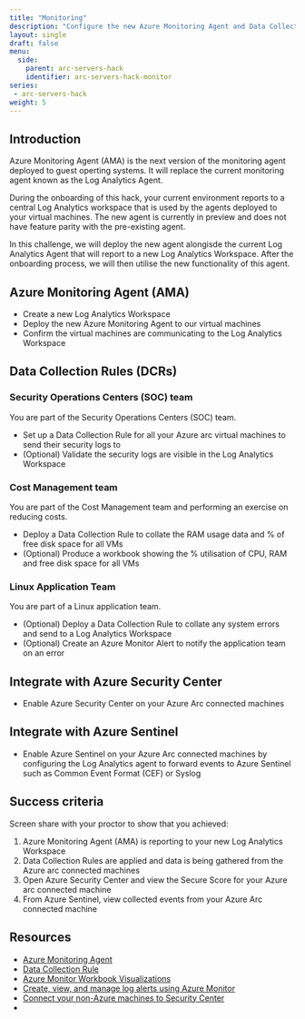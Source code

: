 ```yaml
---
title: "Monitoring"
description: "Configure the new Azure Monitoring Agent and Data Collection Rules. Optionally integrate with Azure Security Center and Azure Sentinel."
layout: single
draft: false
menu:
  side:
    parent: arc-servers-hack
    identifier: arc-servers-hack-monitor
series:
 - arc-servers-hack
weight: 5
---
```


## Introduction

Azure Monitoring Agent (AMA) is the next version of the monitoring agent deployed to guest operting systems. It will replace the current monitoring agent known as the Log Analytics Agent.

During the onboarding of this hack, your current environment reports to a central Log Analytics workspace that is used by the agents deployed to your virtual machines. The new agent is currently in preview and does not have feature parity with the pre-existing agent.

In this challenge, we will deploy the new agent alongisde the current Log Analytics Agent that will report to a new Log Analytics Workspace. After the onboarding process, we will then utilise the new functionality of this agent.

## Azure Monitoring Agent (AMA)

* Create a new Log Analytics Workspace
* Deploy the new Azure Monitoring Agent to our virtual machines
* Confirm the virtual machines are communicating to the Log Analytics Workspace

## Data Collection Rules (DCRs)

### Security Operations Centers (SOC) team
You are part of the Security Operations Centers (SOC) team.

* Set up a Data Collection Rule for all your Azure arc virtual machines to send their security logs to
* (Optional) Validate the security logs are visible in the Log Analytics Workspace

### Cost Management team

You are part of the Cost Management team and performing an exercise on reducing costs.

* Deploy a Data Collection Rule to collate the RAM usage data and % of free disk space for all VMs
* (Optional) Produce a workbook showing the % utilisation of CPU, RAM and free disk space for all VMs

### Linux Application Team

You are part of a Linux application team.

* (Optional) Deploy a Data Collection Rule to collate any system errors and send to a Log Analytics Workspace
* (Optional) Create an Azure Monitor Alert to notify the application team on an error

## Integrate with Azure Security Center

* Enable Azure Security Center on your Azure Arc connected machines

## Integrate with Azure Sentinel

* Enable Azure Sentinel on your Azure Arc connected machines by configuring the Log Analytics agent to forward events to Azure Sentinel such as Common Event Format (CEF) or Syslog

## Success criteria

Screen share with your proctor to show that you achieved:

1. Azure Monitoring Agent (AMA) is reporting to your new Log Analytics Workspace
1. Data Collection Rules are applied and data is being gathered from the Azure arc connected machines
1. Open Azure Security Center and view the Secure Score for your Azure arc connected machine
1. From Azure Sentinel, view collected events from your Azure Arc connected machine

## Resources

* [Azure Monitoring Agent](https://docs.microsoft.com/azure/azure-monitor/agents/azure-monitor-agent-overview)
* [Data Collection Rule](https://docs.microsoft.com/azure/azure-monitor/agents/data-collection-rule-overview)
* [Azure Monitor Workbook Visualizations](https://docs.microsoft.com/azure/azure-monitor/visualize/workbooks-chart-visualizations)
* [Create, view, and manage log alerts using Azure Monitor](https://docs.microsoft.com/azure/azure-monitor/alerts/alerts-log)
* [Connect your non-Azure machines to Security Center](https://docs.microsoft.com/azure/security-center/quickstart-onboard-machines)
*
